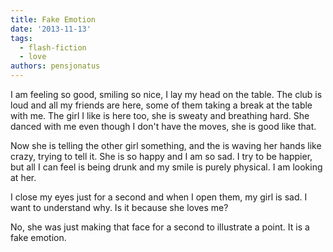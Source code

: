 ```yaml
---
title: Fake Emotion
date: '2013-11-13'
tags:
  - flash-fiction
  - love
authors: pensjonatus
---
```


I am feeling so good, smiling so nice, I lay my head on the table. The club is
loud and all my friends are here, some of them taking a break at the table with
me. The girl I like is here too, she is sweaty and breathing hard. She danced
with me even though I don't have the moves, she is good like that.

<!-- truncate -->

Now she is telling the other girl something, and the is waving her hands like
crazy, trying to tell it. She is so happy and I am so sad. I try to be happier,
but all I can feel is being drunk and my smile is purely physical. I am looking
at her.

I close my eyes just for a second and when I open them, my girl is sad. I want
to understand why. Is it because she loves me?

No, she was just making that face for a second to illustrate a point. It is a
fake emotion.
